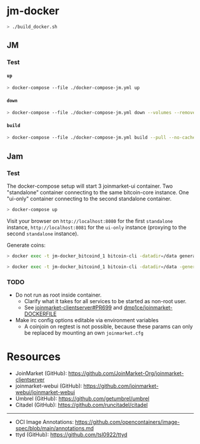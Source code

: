 # jm-docker


```sh
> ./build_docker.sh
```

## JM
### Test
#### `up`
```sh
> docker-compose --file ./docker-compose-jm.yml up
```

#### `down`
```sh
> docker-compose --file ./docker-compose-jm.yml down --volumes --remove-orphans
```

#### `build`
```sh
> docker-compose --file ./docker-compose-jm.yml build --pull --no-cache
```

## Jam
### Test
The docker-compose setup will start 3 joinmarket-ui container. 
Two "standalone" container connecting to the same bitcoin-core instance.
One "ui-only" container connecting to the second standalone container.

```sh
> docker-compose up
```

Visit your browser on `http://localhost:8080` for the first `standalone` instance, 
`http://localhost:8081` for the `ui-only` instance (proxying to the second `standalone` instance).

Generate coins:
```sh
> docker exec -t jm-docker_bitcoind_1 bitcoin-cli -datadir=/data generatetoaddress 1 $target_address
```
```sh
> docker exec -t jm-docker_bitcoind_1 bitcoin-cli -datadir=/data -generate 100
```

### TODO
- Do not run as root inside container.
  - Clarify what it takes for all services to be started as non-root user.
  - See [joinmarket-clientserver#PR699](https://github.com/JoinMarket-Org/joinmarket-clientserver/pull/669) and
    [dmp1ce/joinmarket-DOCKERFILE](https://github.com/dmp1ce/joinmarket-DOCKERFILE)
- Make irc config options editable via environment variables
  - A coinjoin on regtest is not possible, because these params can only be replaced by mounting an own `joinmarket.cfg`

# Resources
- JoinMarket (GitHub): https://github.com/JoinMarket-Org/joinmarket-clientserver
- joinmarket-webui (GitHub): https://github.com/joinmarket-webui/joinmarket-webui
- Umbrel (GitHub): https://github.com/getumbrel/umbrel
- Citadel (GitHub): https://github.com/runcitadel/citadel
---
- OCI Image Annotations: https://github.com/opencontainers/image-spec/blob/main/annotations.md
- ttyd (GitHub): https://github.com/tsl0922/ttyd
